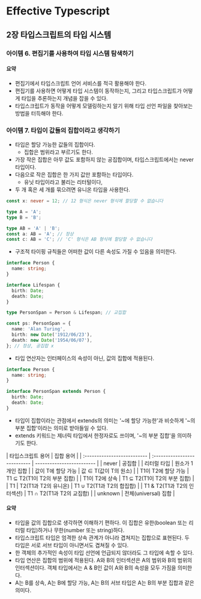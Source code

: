 # Effective Typescript

## 2장 타입스크립트의 타입 시스템

### 아이템 6. 편집기를 사용하여 타입 시스템 탐색하기

#### 요약

- 편집기에서 타입스크립트 언어 서비스를 적극 활용해야 한다.
- 편집기를 사용하면 어떻게 타입 시스템이 동작하는지, 그리고 타입스크립트가 어떻게 타입을 추론하는지 개념을 잡을 수 있다.
- 타입스크립트가 동작을 어떻게 모델링하는지 알기 위해 타입 선언 파일을 찾아보는 방법을 터득해야 한다.

### 아이템 7. 타입이 값들의 집합이라고 생각하기

- 타입은 할당 가능한 값들의 집합이다.
  - 집합은 범위라고 부르기도 한다.
- 가장 작은 집합은 아무 값도 포함하지 않는 공집합이며, 타입스크립트에서는 never 타입이다.
- 다음으로 작은 집합은 한 가지 값만 포함하는 타입이다.
  - 유닛 타입이라고 불리는 리터털이다,
- 두 개 혹은 세 개를 묶으려면 유니온 타입을 사용한다.

```typescript
const x: never = 12; // 12 형식은 never 형식에 할당할 수 없습니다

type A = 'A';
type B = 'B';

type AB = 'A' | 'B';
const a: AB = 'A'; // 정상
const c: AB = 'C'; // 'C' 형식은 AB 형식에 할당할 수 없습니다
```

- 구조적 타이핑 규칙들은 어떠한 값이 다른 속성도 가질 수 있음을 의미한다.

```typescript
interface Person {
  name: string;
}

interface Lifespan {
  birth: Date;
  death: Date;
}

type PersonSpan = Person & Lifespan; // 교집합

const ps: PersonSpan = {
  name: 'Alan Turing',
  birth: new Date('1912/06/23'),
  death: new Date('1954/06/07'),
}; // 정상, 공집합 x
```

- 타입 연산자는 인터페이스의 속성이 아닌, 값의 집합에 적용된다.

```typescript
interface Person {
  name: string;
}

interface PersonSpan extends Person {
  birth: Date;
  death: Date;
}
```

- 타입이 집합이라는 관점에서 extends의 의미는 '~에 할당 가능한'과 비슷하게 '~의 부분 집합'이라는 의미로 받아들일 수 있다.
- extends 키워드는 제너릭 타입에서 한정자로도 쓰이며, '~의 부분 집합'을 의미하기도 한다.

| 타입스크립트 용어           | 집합 용어                    |
| :-------------------------- | :--------------------------- | ------------------------- |
| never                       | 공집합                       |
| 리터럴 타입                 | 원소가 1개인 집합            |
| 값이 T에 할당 가능          | 값 ∈ T(값이 T의 원소)        |
| T1이 T2에 할당 가능         | T1 ⊆ T2(T1이 T2의 부분 집합) |
| T1이 T2에 상속              | T1 ⊆ T2(T1이 T2의 부분 집합) |
| T1                          | T2(T1과 T2의 유니온)         | T1 ∪ T2(T1과 T2의 합집합) |
| T1 & T2(T1과 T2의 인터섹션) | T1 ∩ T2(T1과 T2의 교집합)    |
| unknown                     | 전체(universal) 집합         |

#### 요약

- 타입을 값의 집합으로 생각하면 이해하기 편하다. 이 집합은 유한(boolean 또는 리터럴 타입)하거나 무한(number 또는 string)하다.
- 타입스크립트 타입은 엄격한 상속 관계가 아니라 겹쳐지는 집합으로 표현된다. 두 타입은 서로 서브 타입이 아니면서도 겹쳐질 수 있다.
- 한 객체의 추가적인 속성이 타입 선언에 언급되지 않더라도 그 타입에 속할 수 있다.
- 타입 연산은 집합의 범위에 적용된다. A와 B의 인터섹션은 A의 범위와 B의 범위의 인터섹션이다. 객체 타입에서는 A & B인 값이 A와 B의 속성을 모두 가짐을 의미한다.
- A는 B를 상속, A는 B에 할당 가능, A는 B의 서브 타입은 A는 B의 부분 집합과 같은 의미다.
